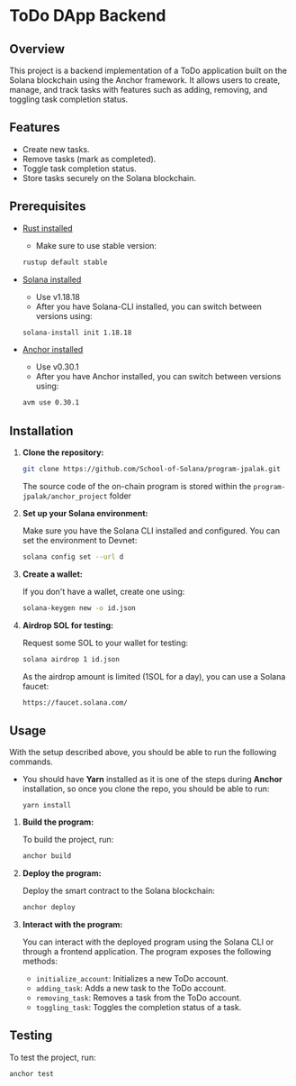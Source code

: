 # ToDo DApp Backend

## Overview

This project is a backend implementation of a ToDo application built on the Solana blockchain using the Anchor framework. It allows users to create, manage, and track tasks with features such as adding, removing, and toggling task completion status.

## Features

- Create new tasks.
- Remove tasks (mark as completed).
- Toggle task completion status.
- Store tasks securely on the Solana blockchain.

## Prerequisites

- [Rust installed](https://www.rust-lang.org/tools/install)
    - Make sure to use stable version:
    ```bash
    rustup default stable
    ```
- [Solana installed](https://docs.solana.com/cli/install-solana-cli-tools)
    - Use v1.18.18
    - After you have Solana-CLI installed, you can switch between versions using:
    ```bash
    solana-install init 1.18.18
    ```

- [Anchor installed](https://www.anchor-lang.com/docs/installation)
    - Use v0.30.1
    - After you have Anchor installed, you can switch between versions using:
    ```bash
    avm use 0.30.1
    ```

## Installation

1. **Clone the repository:**

   ```bash
   git clone https://github.com/School-of-Solana/program-jpalak.git
   ```
   The source code of the on-chain program is stored within the `program-jpalak/anchor_project` folder

2. **Set up your Solana environment:**

   Make sure you have the Solana CLI installed and configured. You can set the environment to Devnet:

   ```bash
   solana config set --url d
   ```

3. **Create a wallet:**

   If you don't have a wallet, create one using:

   ```bash
   solana-keygen new -o id.json
   ```

4. **Airdrop SOL for testing:**

   Request some SOL to your wallet for testing:

   ```bash
   solana airdrop 1 id.json
   ```
   
   As the airdrop amount is limited (1SOL for a day), you can use a Solana faucet:

   ```bash
   https://faucet.solana.com/
   ```

## Usage

With the setup described above, you should be able to run the following commands.

- You should have **Yarn** installed as it is one of the steps during **Anchor** installation, so once you clone the repo, you should be able to run:
    ```
    yarn install
    ```

1. **Build the program:**

    To build the project, run:
    ```bash
    anchor build
    ```

2. **Deploy the program:**

   Deploy the smart contract to the Solana blockchain:

   ```bash
   anchor deploy
   ```

3. **Interact with the program:**

   You can interact with the deployed program using the Solana CLI or through a frontend application. The program exposes the following methods:

   - `initialize_account`: Initializes a new ToDo account.
   - `adding_task`: Adds a new task to the ToDo account.
   - `removing_task`: Removes a task from the ToDo account.
   - `toggling_task`: Toggles the completion status of a task.

## Testing

To test the project, run:
   ```bash
   anchor test
   ```
